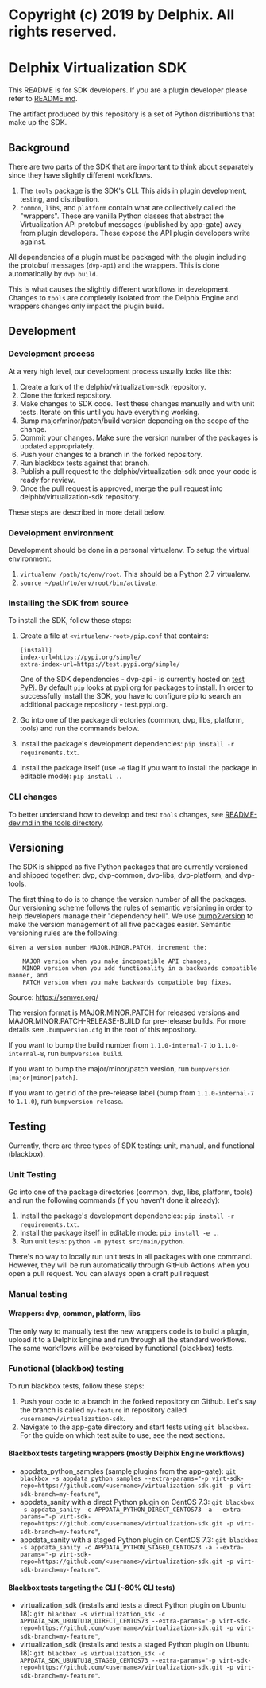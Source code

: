 # Copyright (c) 2019 by Delphix. All rights reserved.

# Delphix Virtualization SDK

This README is for SDK developers. If you are a plugin developer please refer to [README.md](README.md).

The artifact produced by this repository is a set of Python distributions that make up the SDK.

## Background

There are two parts of the SDK that are important to think about separately since they have slightly different workflows.

1. The `tools` package is the SDK's CLI. This aids in plugin development, testing, and distribution.
2. `common`, `libs`, and `platform` contain what are collectively called the "wrappers". These are vanilla Python classes
that abstract the Virtualization API protobuf messages (published by app-gate) away from plugin developers. These expose
the API plugin developers write against.

All dependencies of a plugin must be packaged with the plugin including the protobuf messages (`dvp-api`) and the wrappers.
This is done automatically by `dvp build`.

This is what causes the slightly different workflows in development. Changes to `tools` are completely isolated from the
Delphix Engine and wrappers changes only impact the plugin build.

## Development
 
### Development process

At a very high level, our development process usually looks like this:

1. Create a fork of the delphix/virtualization-sdk repository.
2. Clone the forked repository.
3. Make changes to SDK code. Test these changes manually and with unit tests. Iterate on this until you have everything working.
4. Bump major/minor/patch/build version depending on the scope of the change.
5. Commit your changes. Make sure the version number of the packages is updated appropriately.
6. Push your changes to a branch in the forked repository.
7. Run blackbox tests against that branch.
8. Publish a pull request to the delphix/virtualization-sdk once your code is ready for review.
9. Once the pull request is approved, merge the pull request into delphix/virtualization-sdk repository.

These steps are described in more detail below.

### Development environment
Development should be done in a personal virtualenv. To setup the virtual environment:

1. `virtualenv /path/to/env/root`. This should be a Python 2.7 virtualenv.
2. `source ~/path/to/env/root/bin/activate`.

### Installing the SDK from source
To install the SDK, follow these steps:

1. Create a file at 
    `<virtualenv-root>/pip.conf` that contains:
    
    ```
    [install]
    index-url=https://pypi.org/simple/
    extra-index-url=https://test.pypi.org/simple/
    ```
   
   One of the SDK dependencies - dvp-api - is currently hosted on [test PyPi](https://test.pypi.org/project/dvp-api/). 
   By default `pip` looks at pypi.org for packages to install. In order to successfully install the SDK, you have to 
   configure pip to search an additional package repository - test.pypi.org.
2. Go into one of the package directories (common, dvp, libs, platform, tools) and run the commands below.
3. Install the package's development dependencies: `pip install -r requirements.txt`.
4. Install the package itself (use `-e` flag if you want to install the package in editable mode): `pip install .`.


### CLI changes

To better understand how to develop and test `tools` changes, see [README-dev.md in the tools directory](https://github.com/delphix/virtualization-sdk/blob/develop/tools/README-dev.md).

## Versioning

The SDK is shipped as five Python packages that are currently versioned and shipped together: dvp, dvp-common, dvp-libs,
dvp-platform, and dvp-tools. 

The first thing to do is to change the version number of all the packages. Our versioning scheme follows the rules of
semantic versioning in order to help developers manage their "dependency hell". We use [bump2version](https://github.com/c4urself/bump2version)
to make the version management of all five packages easier. Semantic versioning rules are the following:

```
Given a version number MAJOR.MINOR.PATCH, increment the:

    MAJOR version when you make incompatible API changes,
    MINOR version when you add functionality in a backwards compatible manner, and
    PATCH version when you make backwards compatible bug fixes.
```
Source: https://semver.org/

The version format is MAJOR.MINOR.PATCH for released versions and MAJOR.MINOR.PATCH-RELEASE-BUILD for pre-release builds.
For more details see `.bumpversion.cfg` in the root of this repository.

If you want to bump the build number from `1.1.0-internal-7` to `1.1.0-internal-8`, run `bumpversion build`.

If you want to bump the major/minor/patch version, run `bumpversion [major|minor|patch]`.

If you want to get rid of the pre-release label (bump from `1.1.0-internal-7` to `1.1.0`), run `bumpversion release`.

## Testing

Currently, there are three types of SDK testing: unit, manual, and functional (blackbox).

### Unit Testing

Go into one of the package directories (common, dvp, libs, platform, tools) and run the following commands (if you haven't done it already):

1. Install the package's development dependencies: `pip install -r requirements.txt`.
2. Install the package itself in editable mode: `pip install -e .`.
3. Run unit tests: `python -m pytest src/main/python`.

There's no way to locally run unit tests in all packages with one command. However, they will be run automatically
through GitHub Actions when you open a pull request. You can always open a draft pull request 

### Manual testing

#### Wrappers: dvp, common, platform, libs
The only way to manually test the new wrappers code is to build a plugin, upload it to a Delphix Engine and run through
all the standard workflows. The same workflows will be exercised by functional (blackbox) tests.

### Functional (blackbox) testing
To run blackbox tests, follow these steps: 
1. Push your code to a branch in the forked repository on Github. Let's say the branch is called `my-feature` in repository called `<username>/virtualization-sdk`.
2. Navigate to the app-gate directory and start tests using `git blackbox`. For the guide on which test suite to use,
see the next sections.

#### Blackbox tests targeting wrappers (mostly Delphix Engine workflows)
* appdata_python_samples (sample plugins from the app-gate):
`git blackbox -s appdata_python_samples --extra-params="-p virt-sdk-repo=https://github.com/<username>/virtualization-sdk.git -p virt-sdk-branch=my-feature"`,
* appdata_sanity with a direct Python plugin on CentOS 7.3: `git blackbox -s appdata_sanity -c APPDATA_PYTHON_DIRECT_CENTOS73 -a --extra-params="-p virt-sdk-repo=https://github.com/<username>/virtualization-sdk.git -p virt-sdk-branch=my-feature"`,
* appdata_sanity with a staged Python plugin on CentOS 7.3: `git blackbox -s appdata_sanity -c APPDATA_PYTHON_STAGED_CENTOS73 -a --extra-params="-p virt-sdk-repo=https://github.com/<username>/virtualization-sdk.git -p virt-sdk-branch=my-feature"`.

#### Blackbox tests targeting the CLI (~80% CLI tests)
* virtualization_sdk (installs and tests a direct Python plugin on Ubuntu 18): 
`git blackbox -s virtualization_sdk -c APPDATA_SDK_UBUNTU18_DIRECT_CENTOS73 --extra-params="-p virt-sdk-repo=https://github.com/<username>/virtualization-sdk.git -p virt-sdk-branch=my-feature"`,
* virtualization_sdk (installs and tests a staged Python plugin on Ubuntu 18): 
`git blackbox -s virtualization_sdk -c APPDATA_SDK_UBUNTU18_STAGED_CENTOS73 --extra-params="-p virt-sdk-repo=https://github.com/<username>/virtualization-sdk.git -p virt-sdk-branch=my-feature"`.